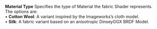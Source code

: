 <tr>
<td><strong>Material Type</strong></td>
<td></td>
<td></td>
<td>Specifies the type of Material the fabric Shader represents. The options are:<br/>&#8226; <strong>Cotton Wool</strong>: A variant inspired by the Imageworks’s cloth model.<br/>&#8226; <strong>Silk</strong>: A fabric variant based on an anisotropic DinseyGGX BRDF Model.</td>
</tr>
